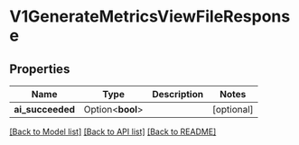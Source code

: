 # V1GenerateMetricsViewFileResponse

## Properties

Name | Type | Description | Notes
------------ | ------------- | ------------- | -------------
**ai_succeeded** | Option<**bool**> |  | [optional]

[[Back to Model list]](../README.md#documentation-for-models) [[Back to API list]](../README.md#documentation-for-api-endpoints) [[Back to README]](../README.md)


